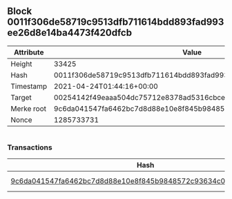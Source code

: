 ## Block 0011f306de58719c9513dfb711614bdd893fad993ee26d8e14ba4473f420dfcb

Attribute | Value
--- | ---
Height | 33425
Hash | 0011f306de58719c9513dfb711614bdd893fad993ee26d8e14ba4473f420dfcb
Timestamp | 2021-04-24T01:44:16+00:00
Target | 00254142f49eaaa504dc75712e8378ad5316cbcead634704b3734b6271167cc4
Merke root | 9c6da041547fa6462bc7d8d88e10e8f845b9848572c93634c05fdfa2f1a34098
Nonce | 1285733731

```

```

### Transactions

Hash | Amount
--- | ---
[9c6da041547fa6462bc7d8d88e10e8f845b9848572c93634c05fdfa2f1a34098](9c6da041547fa6462bc7d8d88e10e8f845b9848572c93634c05fdfa2f1a34098.md) | 10.00000000 SKEPTI 
